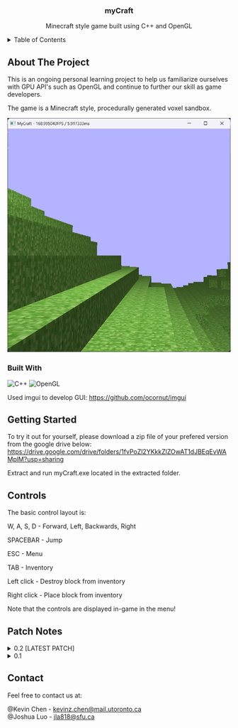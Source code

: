<!-- PROJECT LOGO 
<br />
<div align="center">
  <a href="https://github.com/github_username/repo_name">
    <img src="images/logo.png" alt="Logo" width="80" height="80">
  </a>
-->

<h3 align="center">myCraft</h3>

  <p align="center">
    Minecraft style game built using C++ and OpenGL
    <br />

<!-- TABLE OF CONTENTS -->
<details>
  <summary>Table of Contents</summary>
  <ol>
    <li>
      <a href="#about-the-project">About The Project</a>
      <ul>
        <li><a href="#built-with">Built With</a></li>
      </ul>
    </li>
    <li>
      <a href="#getting-started">Getting Started</a>
    </li>
    <li>
      <a href="#controls">Controls</a>
    </li>
    <li>
      <a href="#patch-notes">Patch Notes</a>
    </li>
    <li><a href="#contact">Contact</a></li>
  </ol>
</details>

<!-- ABOUT THE PROJECT -->
## About The Project

This is an ongoing personal learning project to help us familiarize ourselves with GPU API's such as OpenGL and continue to further our skill as game developers.

The game is a Minecraft style, procedurally generated voxel sandbox.

![pic1](./images/image.png)


### Built With

![C++](https://img.shields.io/badge/c++-%2300599C.svg?style=for-the-badge&logo=c%2B%2B&logoColor=white)
![OpenGL](https://img.shields.io/badge/OpenGL-5586A4.svg?style=for-the-badge&logo=OpenGL&logoColor=white)

Used imgui to develop GUI: https://github.com/ocornut/imgui

<!-- GETTING STARTED -->
## Getting Started

To try it out for yourself, please download a zip file of your prefered version from the google drive below:
https://drive.google.com/drive/folders/1fvPoZl2YKkkZlZOwAT1dJBEqEvWAMplM?usp=sharing

Extract and run myCraft.exe located in the extracted folder.


<!-- Controls -->
## Controls
The basic control layout is:

W, A, S, D - Forward, Left, Backwards, Right

SPACEBAR - Jump

ESC - Menu

TAB - Inventory

Left click - Destroy block from inventory

Right click - Place block from inventory

Note that the controls are displayed in-game in the menu!


<!-- PATCH NOTES -->
## Patch Notes

<details>
<summary> 0.2 [LATEST PATCH] </summary>

### Release Patch!

Hi! Here is some stuff we added.

## Basic Procedural Generation via Simplex Noise
- Map is generated in chunks, 32 x 32 x 32 blocks in size.
- The blocks in each chunk are all drawn as one mesh to reduce the number of draw calls sent to the GPU per frame. I started by rendering each block as an individual mesh, and this caused SIGNIFICANT performance issues. By switching to rendering chunks, performance has greatly increased, as we are only sending 9 draw calls, as only 9 chunks are ever loaded at the same time.

## General Collision Detection using Swept AABB
- Initially started with basic AABB for collision detection but could not create smooth 3D collision reactions with so many different possible collision objects in the gamespace.
- Swept AABB instead calculates the future position of an entity and sees if it collides with any block. If it does, it stops the object just before touching the block. This greatly reduces clipping and allows our reactions to be more seamless.

## [EXPERIMENTAL] Block Destruction
- Player can press P to cast a ray; if the ray finds a block, that block is deleted.
- Very janky right now, as while the ray casting works well, the way we get the possible blocks for the ray to collide with is by getting all loaded blocks and checking if the ray collides with each one. There is currently no check to see which block the ray should remove in the list of blocks, so it removes the first one it finds in the list. This means it will not necessarily remove the block that the player intends to remove but rather the first block along the ray that it encounters within the list of all blocks. So it could remove a block on the far side of the hill, instead of the block the player is staring at.

</details>
<details>
<summary> 0.1 </summary>

### Release Patch!

Hi! Here is some stuff we added.

## Basic Procedural Generation via Simplex Noise
- Map is generated in chunks, 32 x 32 x 32 blocks in size.
- The blocks in each chunk are all drawn as one mesh to reduce the number of draw calls sent to the GPU per frame. I started by rendering each block as an individual mesh, and this caused SIGNIFICANT performance issues. By switching to rendering chunks, performance has greatly increased, as we are only sending 9 draw calls, as only 9 chunks are ever loaded at the same time.

## General Collision Detection using Swept AABB
- Initially started with basic AABB for collision detection but could not create smooth 3D collision reactions with so many different possible collision objects in the gamespace.
- Swept AABB instead calculates the future position of an entity and sees if it collides with any block. If it does, it stops the object just before touching the block. This greatly reduces clipping and allows our reactions to be more seamless.

## [EXPERIMENTAL] Block Destruction
- Player can press P to cast a ray; if the ray finds a block, that block is deleted.
- Very janky right now, as while the ray casting works well, the way we get the possible blocks for the ray to collide with is by getting all loaded blocks and checking if the ray collides with each one. There is currently no check to see which block the ray should remove in the list of blocks, so it removes the first one it finds in the list. This means it will not necessarily remove the block that the player intends to remove but rather the first block along the ray that it encounters within the list of all blocks. So it could remove a block on the far side of the hill, instead of the block the player is staring at.

</details>


<!-- CONTACT -->
## Contact
Feel free to contact us at:

@Kevin Chen - kevinz.chen@mail.utoronto.ca\
@Joshua Luo - jla818@sfu.ca


